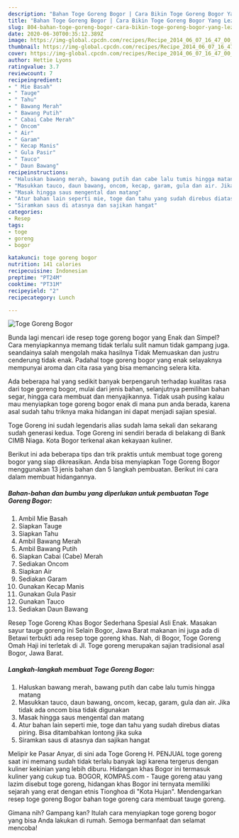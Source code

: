 ```yaml
---
description: "Bahan Toge Goreng Bogor | Cara Bikin Toge Goreng Bogor Yang Lezat Sekali"
title: "Bahan Toge Goreng Bogor | Cara Bikin Toge Goreng Bogor Yang Lezat Sekali"
slug: 804-bahan-toge-goreng-bogor-cara-bikin-toge-goreng-bogor-yang-lezat-sekali
date: 2020-06-30T00:35:12.389Z
image: https://img-global.cpcdn.com/recipes/Recipe_2014_06_07_16_47_00_126_5eb7f0/751x532cq70/toge-goreng-bogor-foto-resep-utama.jpg
thumbnail: https://img-global.cpcdn.com/recipes/Recipe_2014_06_07_16_47_00_126_5eb7f0/751x532cq70/toge-goreng-bogor-foto-resep-utama.jpg
cover: https://img-global.cpcdn.com/recipes/Recipe_2014_06_07_16_47_00_126_5eb7f0/751x532cq70/toge-goreng-bogor-foto-resep-utama.jpg
author: Hettie Lyons
ratingvalue: 3.7
reviewcount: 7
recipeingredient:
- " Mie Basah"
- " Tauge"
- " Tahu"
- " Bawang Merah"
- " Bawang Putih"
- " Cabai Cabe Merah"
- " Oncom"
- " Air"
- " Garam"
- " Kecap Manis"
- " Gula Pasir"
- " Tauco"
- " Daun Bawang"
recipeinstructions:
- "Haluskan bawang merah, bawang putih dan cabe lalu tumis hingga matang"
- "Masukkan tauco, daun bawang, oncom, kecap, garam, gula dan air. Jika tidak ada oncom bisa tidak digunakan"
- "Masak hingga saus mengental dan matang"
- "Atur bahan lain seperti mie, toge dan tahu yang sudah direbus diatas piring. Bisa ditambahkan lontong jika suka"
- "Siramkan saus di atasnya dan sajikan hangat"
categories:
- Resep
tags:
- toge
- goreng
- bogor

katakunci: toge goreng bogor 
nutrition: 141 calories
recipecuisine: Indonesian
preptime: "PT24M"
cooktime: "PT31M"
recipeyield: "2"
recipecategory: Lunch

---
```



![Toge Goreng Bogor](https://img-global.cpcdn.com/recipes/Recipe_2014_06_07_16_47_00_126_5eb7f0/751x532cq70/toge-goreng-bogor-foto-resep-utama.jpg)

Bunda lagi mencari ide resep toge goreng bogor yang Enak dan Simpel? Cara menyiapkannya memang tidak terlalu sulit namun tidak gampang juga. seandainya salah mengolah maka hasilnya Tidak Memuaskan dan justru cenderung tidak enak. Padahal toge goreng bogor yang enak selayaknya mempunyai aroma dan cita rasa yang bisa memancing selera kita.

Ada beberapa hal yang sedikit banyak berpengaruh terhadap kualitas rasa dari toge goreng bogor, mulai dari jenis bahan, selanjutnya pemilihan bahan segar, hingga cara membuat dan menyajikannya. Tidak usah pusing kalau mau menyiapkan toge goreng bogor enak di mana pun anda berada, karena asal sudah tahu triknya maka hidangan ini dapat menjadi sajian spesial.

Toge Goreng ini sudah legendaris alias sudah lama sekali dan sekarang sudah generasi kedua. Toge Goreng ini sendiri berada di belakang di Bank CIMB Niaga. Kota Bogor terkenal akan kekayaan kuliner.


Berikut ini ada beberapa tips dan trik praktis untuk membuat toge goreng bogor yang siap dikreasikan. Anda bisa menyiapkan Toge Goreng Bogor menggunakan 13 jenis bahan dan 5 langkah pembuatan. Berikut ini cara dalam membuat hidangannya.

<!--inarticleads1-->

##### Bahan-bahan dan bumbu yang diperlukan untuk pembuatan Toge Goreng Bogor:

1. Ambil  Mie Basah
1. Siapkan  Tauge
1. Siapkan  Tahu
1. Ambil  Bawang Merah
1. Ambil  Bawang Putih
1. Siapkan  Cabai (Cabe) Merah
1. Sediakan  Oncom
1. Siapkan  Air
1. Sediakan  Garam
1. Gunakan  Kecap Manis
1. Gunakan  Gula Pasir
1. Gunakan  Tauco
1. Sediakan  Daun Bawang


Resep Toge Goreng Khas Bogor Sederhana Spesial Asli Enak. Masakan sayur tauge goreng ini Selain Bogor, Jawa Barat makanan ini juga ada di Betawi terbukti ada resep toge goreng khas. Nah, di Bogor, Toge Goreng Omah Haji ini terletak di Jl. Toge goreng merupakan sajian tradisional asal Bogor, Jawa Barat. 

<!--inarticleads2-->

##### Langkah-langkah membuat Toge Goreng Bogor:

1. Haluskan bawang merah, bawang putih dan cabe lalu tumis hingga matang
1. Masukkan tauco, daun bawang, oncom, kecap, garam, gula dan air. Jika tidak ada oncom bisa tidak digunakan
1. Masak hingga saus mengental dan matang
1. Atur bahan lain seperti mie, toge dan tahu yang sudah direbus diatas piring. Bisa ditambahkan lontong jika suka
1. Siramkan saus di atasnya dan sajikan hangat


Melipir ke Pasar Anyar, di sini ada Toge Goreng H. PENJUAL toge goreng saat ini memang sudah tidak terlalu banyak lagi karena tergerus dengan kuliner kekinian yang lebih diburu. Hidangan khas Bogor ini termasuk kuliner yang cukup tua. BOGOR, KOMPAS.com - Tauge goreng atau yang lazim disebut toge goreng, hidangan khas Bogor ini ternyata memiliki sejarah yang erat dengan etnis Tionghoa di &#34;Kota Hujan&#34;. Mendengarkan resep toge goreng Bogor bahan toge goreng cara membuat tauge goreng. 

Gimana nih? Gampang kan? Itulah cara menyiapkan toge goreng bogor yang bisa Anda lakukan di rumah. Semoga bermanfaat dan selamat mencoba!
